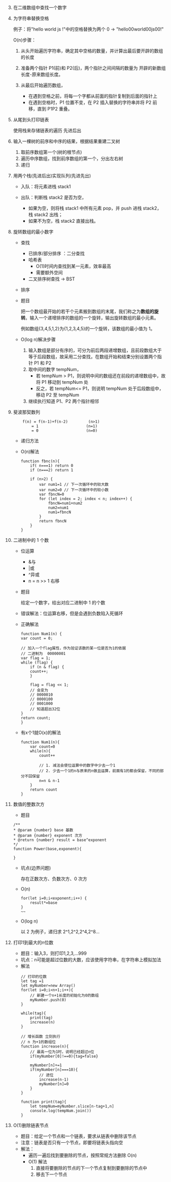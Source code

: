 3.  在二维数组中查找一个数字
4.  为字符串替换空格

    例子：将"hello world js !"中的空格替换为两个 0 -> "hello00world00js00!"

    O(n)步骤：

    1. 从头开始遍历字符串，确定其中空格的数量，并计算出最后要开辟的数组的长度
    2. 准备两个指针 P1(前)和 P2(后)，两个指针之间间隔的数量为 开辟的新数组长度-原来数组长度。
    3. 从最后开始遍历数组，

       - 在遇到空格之前，将每一个字都从前面的指针复制到后面的指针上
       - 在遇到空格时，P1 位置不变，在 P2 插入替换的字符串并将 P2 前移，直到 P1P2 重叠。

5.  从尾到头打印链表

    使用栈来存储链表的遍历 先进后出

6.  输入一棵树的前序和中序的结果，根据结果重建二叉树

    1. 取前序数组第一个(树的根节点)
    2. 遍历中序数组，找到前序数组的第一个，分出左右树
    3. 递归

7.  用两个栈(先进后出)实现队列(先进先出)

    - 入队：将元素进栈 stack1

    - 出队：判断栈 stack2 是否为空，
      - 如果为空，则将栈 stack1 中所有元素 pop，并 push 进栈 stack2，栈 stack2 出栈；
      - 如果不为空，栈 stack2 直接出栈。

8.  旋转数组的最小数字

    - 查找
      - 已排序/部分排序 ：二分查找
      - 哈希表
        - O(1)时间内查找到某一元素，效率最高
        - 需要额外空间
      - 二叉排序树查找 -> BST
    - 排序
    - 题目

      把一个数组最开始的若干个元素搬到数组的末尾，我们称之为**数组的旋转**。输入一个递增排序的数组的一个旋转，输出旋转数组的最小元素。

      例如数组{3,4,5,1,2}为{1,2,3,4,5}的一个旋转，该数组的最小值为 1。

    - O(log n)解决步骤

      1. 输入数组是部分有序的，可分为前后两段递增数组，且前段数组大于等于后段数组，故采用二分查找，在数组开始和结束分别设置两个指针 P1 和 P2
      2. 取中间的数字 tempNum，
         - 若 tempNum > P1，则说明中间的数组还在前段的递增数组中，故将 P1 移动到 tempNum 处
         - 反之，若 tempNum<= P1，则说明 tempNum 处于后段数组中，移动 P2 至 tempNum
      3. 继续执行知道 P1、P2 两个指针相邻

9.  斐波那契数列

    ```
        f(n) = f(n-1)+f(n-2)         (n>1)
            = 1                     (n=1)
            = 0                     (n=0)
    ```

    - 递归方法

    - O(n)解法

      ```
      function fbnc(n){
          if( n===1) return 0
          if (n===2) return 1

          if (n>2) {
              var num1=1 // 下一次循环中的较大数
              var num2=0 // 下一次循环中的较小数
              var fbncN=0
              for (let index = 2; index < n; index++) {
                  fbncN=num1+num2
                  num2=num1
                  num1=fbncN
              }
              return fbncN
          }
      }
      ```

10. 二进制中的 1 个数
    - 位运算
      - &与
      - |或
      - ^异或
      - n = n >> 1 右移


    - 题目

      给定一个数字，给出对应二进制中 1 的个数

    - 错误解法：位运算右移，但是会遇到负数陷入死循环

    - 正确解法
        ~~~
        function Num1(n) {
        var count = 0;

        // 加入一个flag属性，作为验证该数的某一位是否为1的依据
        // 二进制为  00000001
        var flag = 1;
        while (flag) {
            if (n & flag) {
            count++;
            }

            flag = flag << 1;
            // 会变为
            // 0000010
            // 0000100
            // 0001000
            // 知道超出32位
        }
        return count;
        }

        ~~~

    - 有x个1就O(x)的解法

        ~~~
        function Num1(n){
            var count=0
            while(n){
                count++

                // 1. 减法会使位运算中的数字中少去一个1
                // 2. 少去一个1的n与原来的n做且运算，前面有1的都会保留，不同的部分不回保留
                n=n & n-1
            }
            return count
        }
        ~~~

11. 数值的整数次方

    - 题目

    ```
    /**
    * @param {number} base 基数
    * @param {number} exponent 次方
    * @return {number} result = base^exponent
    */
    function Power(base,exponent){

    }
    ```

    - 坑点(边界问题)

      存在正数次方、负数次方、0 次方
    - O(n)

      ```
      for(let i=0;i<exponent;i++) {
          result*=base
      }
      ~~
      ```

    - O(log n)

      以 2 为例子，递归求 2^1,2^2,2^4,2^8...

12. 打印1到最大的n位数
    - 题目：输入3，则打印1,2,3,...999
    - 坑点：n可能是超过位数的大数，应该使用字符串，在字符串上模拟加法
    - 解法
        ~~~
        // 打印的位数
        let tag =1
        let myNumber=new Array()
        for(let i=0;i<n+1;i++){
            // 新建一个n+1长度的初始化为0的数组
            myNumber.push(0)
        }

        while(tag){
            print(tag)
            increase(n)
        }
        
        // 增长函数 立刻执行
        // n 为+1的数组位
        function increase(n){
            // 最高一位为1时，说明已经超过n位
            if(myNumber[0]!==0){tag=false} 

            myNumber[n]+=1
            if(myNumber[n]===10){
                // 进位
                increase(n-1)
                myNumber[n]=0
            }
        }

        function print(tag){
            let tempNum=myNumber.slice[n-tag+1,n]
            console.log(tempNum.join())
        }

        ~~~
12. O(1)删除链表节点
    - 题目：给定一个节点和一个链表，要求从链表中删除该节点
    - 注意：链表是否只有一个节点，即要将链表头指向空
    - 解法：
        - 遍历一遍后找到要删除的节点，按照常规方法删除 O(n)
        - O(1) 解法
            1. 直接将要删除的节点的下一个节点复制到要删除的节点中
            2. 移去下一个节点